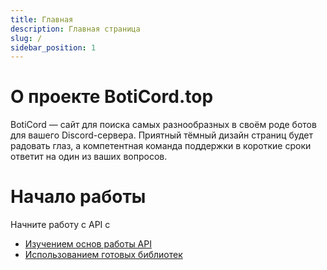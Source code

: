 ```yaml
---
title: Главная
description: Главная страница
slug: /
sidebar_position: 1
---
```


# О проекте BotiСord.top

BotiCord — сайт для поиска самых разнообразных в своём роде ботов для вашего Discord-сервера. Приятный тёмный дизайн страниц будет радовать глаз, а компетентная команда поддержки в короткие сроки ответит на один из ваших вопросов.

# Начало работы

Начните работу с API с

- [Изучением основ работы API](/api)
- [Использованием готовых библиотек](/libs)
